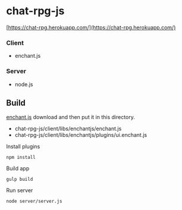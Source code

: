 # chat-rpg-js

[https://chat-rpg.herokuapp.com/](https://chat-rpg.herokuapp.com/)

### Client

* enchant.js

### Server

* node.js

## Build

[enchant.js](http://enchantjs.com/) download and then put it in this directory.

* chat-rpg-js/client/libs/enchantjs/enchant.js
* chat-rpg-js/client/libs/enchantjs/plugins/ui.enchant.js

Install plugins

    npm install

Build app

    gulp build

Run server

    node server/server.js